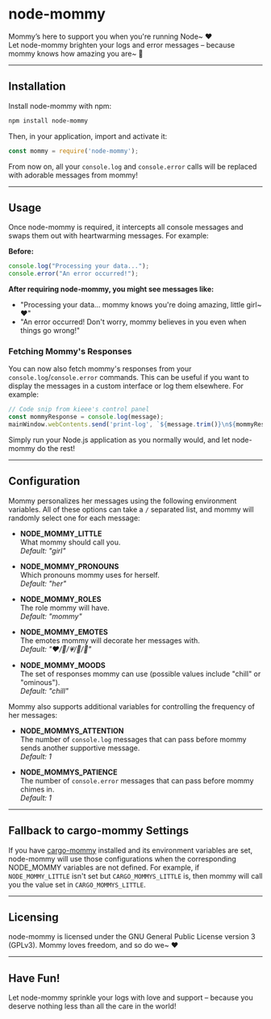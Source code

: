 # node-mommy

Mommy’s here to support you when you're running Node~ ❤️  
Let node-mommy brighten your logs and error messages – because mommy knows how amazing you are~ 💞

---

## Installation

Install node-mommy with npm:

```bash
npm install node-mommy
```

Then, in your application, import and activate it:

```js
const mommy = require('node-mommy');
```

From now on, all your `console.log` and `console.error` calls will be replaced with adorable messages from mommy!

---

## Usage

Once node-mommy is required, it intercepts all console messages and swaps them out with heartwarming messages. For example:

**Before:**

```js
console.log("Processing your data...");
console.error("An error occurred!");
```

**After requiring node-mommy, you might see messages like:**

- "Processing your data...
  mommy knows you're doing amazing, little girl~ ❤️"
- "An error occurred!
  Don't worry, mommy believes in you even when things go wrong!"

### Fetching Mommy's Responses

You can now also fetch mommy's responses from your `console.log`/`console.error` commands. This can be useful if you want to display the messages in a custom interface or log them elsewhere. For example:

```js
// Code snip from kieee's control panel
const mommyResponse = console.log(message);
mainWindow.webContents.send('print-log', `${message.trim()}\n${mommyResponse}`, idname);
```

Simply run your Node.js application as you normally would, and let node-mommy do the rest!

---

## Configuration

Mommy personalizes her messages using the following environment variables. All of these options can take a `/` separated list, and mommy will randomly select one for each message:

- **NODE_MOMMY_LITTLE**  
  What mommy should call you.  
  _Default: "girl"_

- **NODE_MOMMY_PRONOUNS**  
  Which pronouns mommy uses for herself.  
  _Default: "her"_

- **NODE_MOMMY_ROLES**  
  The role mommy will have.  
  _Default: "mommy"_

- **NODE_MOMMY_EMOTES**  
  The emotes mommy will decorate her messages with.  
  _Default: "❤️/💖/💗/💓/💞"_

- **NODE_MOMMY_MOODS**  
  The set of responses mommy can use (possible values include "chill" or "ominous").  
  _Default: "chill"_

Mommy also supports additional variables for controlling the frequency of her messages:

- **NODE_MOMMYS_ATTENTION**  
  The number of `console.log` messages that can pass before mommy sends another supportive message.  
  _Default: 1_

- **NODE_MOMMYS_PATIENCE**  
  The number of `console.error` messages that can pass before mommy chimes in.  
  _Default: 1_

---

## Fallback to cargo-mommy Settings

If you have [cargo-mommy](https://github.com/Gankra/cargo-mommy) installed and its environment variables are set, node-mommy will use those configurations when the corresponding NODE_MOMMY variables are not defined. For example, if `NODE_MOMMY_LITTLE` isn't set but `CARGO_MOMMYS_LITTLE` is, then mommy will call you the value set in `CARGO_MOMMYS_LITTLE`.

---

## Licensing

node-mommy is licensed under the GNU General Public License version 3 (GPLv3). Mommy loves freedom, and so do we~ ❤️

---

## Have Fun!

Let node-mommy sprinkle your logs with love and support – because you deserve nothing less than all the care in the world!
